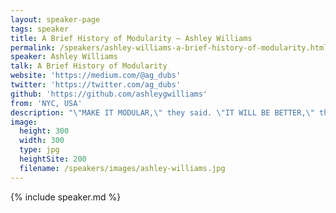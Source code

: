 ```yaml
---
layout: speaker-page
tags: speaker
title: A Brief History of Modularity – Ashley Williams
permalink: /speakers/ashley-williams-a-brief-history-of-modularity.html
speaker: Ashley Williams
talk: A Brief History of Modularity
website: 'https://medium.com/@ag_dubs'
twitter: 'https://twitter.com/ag_dubs'
github: 'https://github.com/ashleygwilliams'
from: 'NYC, USA'
description: "\"MAKE IT MODULAR,\" they said. \"IT WILL BE BETTER,\" they said. Modularity is a term so common in today's software industry, that it's easy to uncritically accept it as a fundamental software development principle. but what does \"modularity\" *actually* mean? Where does this idea come from? Where is it going? This talk will walk us through the technical etymology of \"modularity\", stepping through the intellectual breakthroughs alongside the fast spread misconceptions. We'll conclude by exploring the implications of modularity's ill-examined history on both its current use today, and where it's heading in the future."
image:
  height: 300
  width: 300
  type: jpg
  heightSite: 200
  filename: /speakers/images/ashley-williams.jpg
---
```


{% include speaker.md %}
